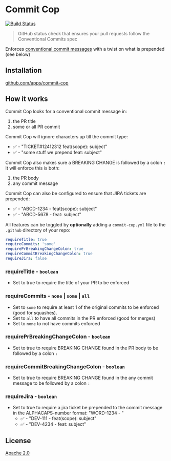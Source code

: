 # Commit Cop

[![Build Status](https://travis-ci.com/zieka/commit-cop.svg?branch=master)](https://travis-ci.com/zieka/commit-cop)

> GitHub status check that ensures your pull requests follow the Conventional Commits spec

Enforces [conventional commit messages](https://conventionalcommits.org) with a twist on what is prepended (see below)

## Installation

[github.com/apps/commit-cop](https://github.com/apps/commit-cop)

## How it works

Commit Cop looks for a conventional commit message in:

1. the PR title
2. some or all PR commit

Commit Cop will ignore characters up till the commit type:

-   ✅ - "TICKET#12412312 feat(scope): subject"
-   ✅ - "some stuff we prepend feat: subject"

Commit Cop also makes sure a BREAKING CHANGE is followed by a colon `:`
It will enforce this is both:

1. the PR body
2. any commit message

Commit Cop can also be configured to ensure that JIRA tickets are prepended:

-   ✅ - "ABCD-1234 - feat(scope): subject"
-   ✅ - "ABCD-5678 - feat: subject"

All features can be toggled by **optionally** adding a `commit-cop.yml` file to the `.github` directory of your repo:

```yml
requireTitle: true
requireCommits: 'some'
requirePrBreakingChangeColon: true
requireCommitBreakingChangeColon: true
requireJira: false
```

### requireTitle - `boolean`

-   Set to true to require the title of your PR to be enforced

### requireCommits - `none` | `some` | `all`

-   Set to `some` to require at least 1 of the original commits to be enforced (good for squashes).
-   Set to `all` to have all commits in the PR enforced (good for merges)
-   Set to `none` to not have commits enforced

### requirePrBreakingChangeColon - `boolean`

-   Set to true to require BREAKING CHANGE found in the PR body to be followed by a colon `:`

### requireCommitBreakingChangeColon - `boolean`

-   Set to true to require BREAKING CHANGE found in the any commit message to be followed by a colon `:`

### requireJira - `boolean`

-   Set to true to require a jira ticket be prepended to the commit message in the ALPHACAPS-number format: "WORD-1234 - "
    -   ✅ - "DEV-111 - feat(scope): subject"
    -   ✅ - "DEV-4234 - feat: subject"

## License

[Apache 2.0](LICENSE)
